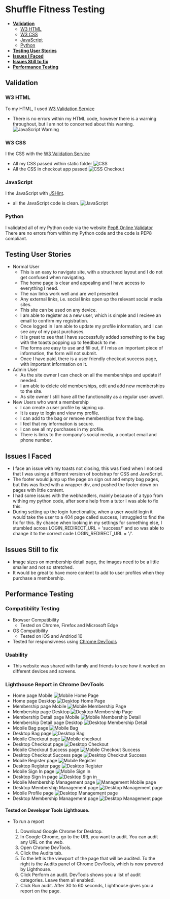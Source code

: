 # Shuffle Fitness Testing
- [**Validation**](#validation)
    * [W3 HTML](#w3-html)
    * [W3 CSS](#w3-css)
    * [JavaScript](#javascript)
    * [Python](#python)
- [**Testing User Stories**](#testing-user-stories)
- [**Issues I Faced**](#issues-i-faced)
- [**Issues Still to fix**](#issues-still-to-fix)
- [**Performance Testing**](#performance-testing)

## **Validation**

### W3 HTML
To  my HTML, I used [W3 Validation Service](https://validator.w3.org/)
* There is no errors within my HTML code, however there is a warning throughout, but I am not to concerned about this warning.
    ![JavaScript Warning](readme-img/testing/html-testing3.png)

### W3 CSS
I  the CSS with the [W3 Validation Service](https://jigsaw.w3.org/css-validator/)
* All my CSS passed within static folder
![CSS](readme-img/testing/css-testing.png)
* All the CSS in checkout app passed
![CSS Checkout](readme-img/testing/css-testing-checkout.png)

### JavaScript
I  the JavaScript with [JSHint](https://jshint.com/).
* all the JavaScript code is clean.
![JavaScript](readme-img/testing/javascript-testing.png)

### Python
I validated all of my Python code via the website [Pep8 Online Validator](http://pep8online.com/)
There are no errors from within my Python code and the code is PEP8 compliant.

## **Testing User Stories**
* Normal User
    * This is an easy to navigate site, with a structured layout and I do not get confused when navigating.
    * The home page is clear and appealing and I have access to everything I need. 
    * The nav links work well and are well presented.
    * Any external links, i.e. social links open up the relevant social media sites.
    * This site can be used on any device.
    * I am able to register as a new user, which is simple and I recieve an email to confirm my registration. 
    * Once logged in I am able to update my profile information, and I can see any of my past purchases.
    * It is great to see that I have successfully added something to the bag with the toasts popping up to feedback to me. 
    * The forms are easy to use and fill out, if I miss an important piece of information, the form will not submit. 
    * Once I have paid, there is a user friendly checkout success page, with important information on it.
* Admin User
    * As the site owner I can check on all the memberships and update if needed. 
    * I am able to delete old memberships, edit and add new memberships to the site. 
    * As site owner I still have all the functionality as a regular user aswell.
* New Users who want a membership
    * I can create a user profile by signing up.
    * It is easy to login and view my profile.
    * I can add to the bag or remove memberships from the bag. 
    * I feel that my information is secure.
    * I can see all my purchases in my profile.
    * There is links to the company's social media, a contact email and phone number. 

## **Issues I Faced**
* I face an issue with my toasts not closing, this was fixed when I noticed that I was using a different version of bootstrap for CSS and JavaScript.
* The footer would jump up the page on sign out and empty bag pages, but this was fixed with a wrapper div, and pushed the footer down on pages with little content. 
* I had some issues with the webhandlers, mainly because of a typo from withing my python code, after some help from a tutor I was able to fix this. 
* During setting up the login functionality, when a user would login it would take the user to a 404 page called success, I struggled to find the fix for this. By chance when looking in my settings for something else, I stumbled across LOGIN_REDIRECT_URL = 'success/' and so was able to change it to the correct code LOGIN_REDIRECT_URL = '/'.

## **Issues Still to fix**
* Image sizes on membership detail page, the images need to be a little smaller and not so stretched. 
* It would be great to have more content to add to user profiles when they purchase a membership. 


## **Performance Testing**
### Compatibility Testing
* Browser Compatibility
    * Tested on Chrome, Firefox and Microsoft Edge
* OS Compatibility
    * Tested on iOS and Andriod 10
* Tested for responsivness using [Chrome DevTools](https://developer.chrome.com/docs/devtools/)

### Usability
* This website was shared with family and friends to see how it worked on different devices and screens. 

### Lighthouse Report in Chrome DevTools
* Home page Mobile
    ![Mobile Home Page](readme-img/testing/mobile-lighthouse-home.png)
* Home page Desktop
    ![Desktop Home Page](readme-img/testing/desktop-home.png)
* Membership page Mobile
    ![Mobile Membership Page](readme-img/testing/mobile-membership.png)
* Membership page Desktop
    ![Desktop Membership Page](readme-img/testing/membership-desktop.png)
* Membership Detail page Mobile
    ![Mobile Membership Detail](readme-img/testing/membership-detail.png)
* Membership Detail page Desktop
    ![Desktop Membership Detail](readme-img/testing/membership-detail-d.png)
* Mobile Bag page
    ![Mobile Bag](readme-img/testing/mobile-bag.png)
* Desktop Bag page
    ![Desktop Bag](readme-img/testing/desktop-bag.png)
* Mobile Checkout page
    ![Mobile checkout](readme-img/testing/mobile-checkout.png)
* Desktop Checkout page
    ![Desktop Checkout](readme-img/testing/desktop-checkout.png)
* Mobile Checkout Success page
    ![Mobile Checkout Success](readme-img/testing/mobile-ch-success.png)
* Desktop Checkout Success page
    ![Desktop Checkout Success](readme-img/testing/desktop-ch-success.png)
* Mobile Register page
    ![Mobile Register](readme-img/testing/mobile-signup.png)
* Desktop Register page
    ![Desktop Register](readme-img/testing/desktop-register.png)
* Mobile Sign In page
    ![Mobile Sign in](readme-img/testing/mobile-signin.png)
* Desktop Sign In page
    ![Desktop Sign in](readme-img/testing/desktop-signin.png)
* Mobile Membership Management page
    ![Management Mobile page](readme-img/testing/manage-mobile.png)
* Desktop Membership Management page
    ![Desktop Management page](readme-img/testing/manage-desktop.png)
* Mobile Profile page
    ![Desktop Management page](readme-img/testing/mobile-profile.png)
* Desktop Membership Management page
    ![Desktop Management page](readme-img/testing/desktop-profile.png)

#### Tested on Developer Tools Lighthouse.
- To run a report

    1. Download Google Chrome for Desktop.
    2. In Google Chrome, go to the URL you want to audit. You can audit any URL on the web.
    3. Open Chrome DevTools.
    4. Click the Audits tab.
    5. To the left is the viewport of the page that will be audited. To the right is the Audits panel of Chrome DevTools, which is now powered by Lighthouse.
    6. Click Perform an audit. DevTools shows you a list of audit categories. Leave them all enabled.
    7. Click Run audit. After 30 to 60 seconds, Lighthouse gives you a report on the page.
